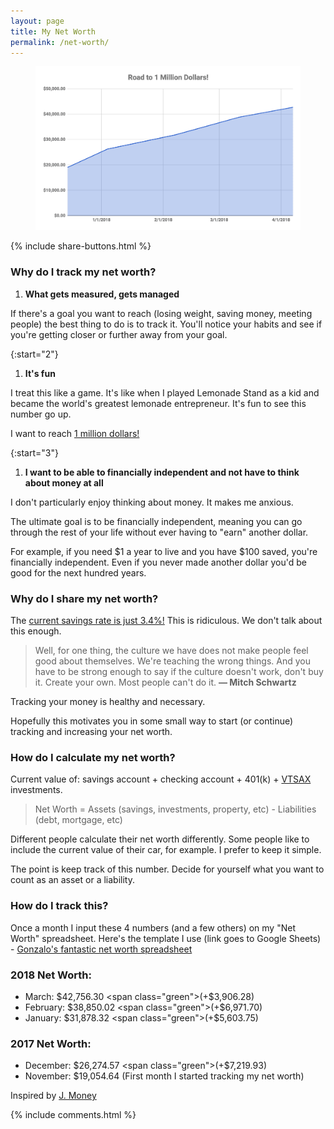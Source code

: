 ```yaml
---
layout: page
title: My Net Worth
permalink: /net-worth/
---
```


<figure>
    <img src="/images/net-worth-4-17.png" alt="Sammy and me in Boston">
</figure>

{% include share-buttons.html %}

### Why do I track my net worth?
1. **What gets measured, gets managed**  

If there's a goal you want to reach (losing weight, saving money, meeting people) the best thing to do is to track it. You'll notice your habits and see if you're getting closer or further away from your goal.  

{:start="2"}
1. **It's fun**

I treat this like a game. It's like when I played Lemonade Stand as a kid and became the world's greatest lemonade entrepreneur. It's fun to see this number go up.

I want to reach [1 million dollars!](https://youtu.be/l91ISfcuzDw)

{:start="3"}
1. **I want to be able to financially independent and not have to think about money at all**

I don't particularly enjoy thinking about money. It makes me anxious.

The ultimate goal is to be financially independent, meaning you can go through the rest of your life without ever having to "earn" another dollar.

For example, if you need $1 a year to live and you have $100 saved, you're financially independent. Even if you never made another dollar you'd be good for the next hundred years.

### Why do I share my net worth?
The [current savings rate is just 3.4%!](https://fred.stlouisfed.org/series/PSAVERT) This is ridiculous. We don't talk about this enough.  

> Well, for one thing, the culture we have does not make people feel good about themselves. We're teaching the wrong things. And you have to be strong enough to say if the culture doesn't work, don't buy it. Create your own. Most people can't do it. **–– Mitch Schwartz**  

Tracking your money is healthy and necessary.  

Hopefully this motivates you in some small way to start (or continue) tracking and increasing your net worth.

### How do I calculate my net worth?
Current value of: savings account + checking account + 401(k) + [VTSAX](https://personal.vanguard.com/us/funds/snapshot?FundId=0585&FundIntExt=INT&funds_disable_redirect=true) investments.

> Net Worth = Assets (savings, investments, property, etc) - Liabilities (debt, mortgage, etc)  

Different people calculate their net worth differently. Some people like to include the current value of their car, for example. I prefer to keep it simple.

The point is keep track of this number. Decide for yourself what you want to count as an asset or a liability.

### How do I track this?
Once a month I input these 4 numbers (and a few others) on my "Net Worth" spreadsheet. Here's the template I use (link goes to Google Sheets) - [Gonzalo's fantastic net worth spreadsheet](https://docs.google.com/spreadsheets/d/1jkFRzfWAM7APFpkDXb_yKSZyCHRB11g7xA3gI-zINfI/edit?usp=sharing)

### 2018 Net Worth:
* March: $42,756.30 <span class="green">(+$3,906.28)</span>
* February: $38,850.02 <span class="green">(+$6,971.70)</span>
* January: $31,878.32 <span class="green">(+$5,603.75)</span>

### 2017 Net Worth:
* December: $26,274.57 <span class="green">(+$7,219.93)</span>
* November: $19,054.64 (First month I started tracking my net worth)

Inspired by [J. Money](http://www.budgetsaresexy.com/net-worth/)

{% include comments.html %}
